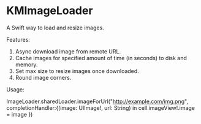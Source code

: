 # KMImageLoader
A Swift way to load and resize images.

Features:
1. Async download image from remote URL.
2. Cache images for specified amount of time (in seconds) to disk and memory.
3. Set max size to resize images once downloaded.
4. Round image corners.


Usage:

ImageLoader.sharedLoader.imageForUrl("http://example.com/img.png", completionHandler:{(image: UIImage!, url: String) in
    cell.imageView!.image = image
})
